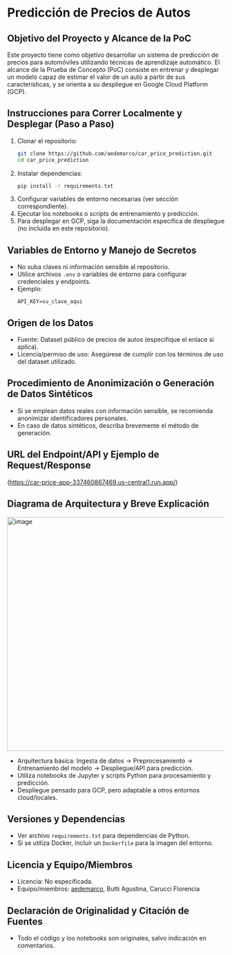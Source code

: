 # Predicción de Precios de Autos

## Objetivo del Proyecto y Alcance de la PoC

Este proyecto tiene como objetivo desarrollar un sistema de predicción de precios para automóviles utilizando técnicas de aprendizaje automático. El alcance de la Prueba de Concepto (PoC) consiste en entrenar y desplegar un modelo capaz de estimar el valor de un auto a partir de sus características, y se orienta a su despliegue en Google Cloud Platform (GCP).

## Instrucciones para Correr Localmente y Desplegar (Paso a Paso)

1. Clonar el repositorio:
   ```bash
   git clone https://github.com/aedemarco/car_price_prediction.git
   cd car_price_prediction
   ```
2. Instalar dependencias:
   ```bash
   pip install -r requirements.txt
   ```
3. Configurar variables de entorno necesarias (ver sección correspondiente).
4. Ejecutar los notebooks o scripts de entrenamiento y predicción.
5. Para desplegar en GCP, siga la documentación específica de despliegue (no incluida en este repositorio).

## Variables de Entorno y Manejo de Secretos

- No suba claves ni información sensible al repositorio.
- Utilice archivos `.env` o variables de entorno para configurar credenciales y endpoints.
- Ejemplo:
  ```
  API_KEY=su_clave_aqui
  ```

## Origen de los Datos

- Fuente: Dataset público de precios de autos (especifique el enlace si aplica).
- Licencia/permiso de uso: Asegúrese de cumplir con los términos de uso del dataset utilizado.

## Procedimiento de Anonimización o Generación de Datos Sintéticos

- Si se emplean datos reales con información sensible, se recomienda anonimizar identificadores personales.
- En caso de datos sintéticos, describa brevemente el método de generación.

## URL del Endpoint/API y Ejemplo de Request/Response

(https://car-price-app-337460867469.us-central1.run.app/)

## Diagrama de Arquitectura y Breve Explicación
<img width="1051" height="541" alt="image" src="https://github.com/user-attachments/assets/fb033883-709c-4b42-bced-757adfc71b1a" />

- Arquitectura básica: Ingesta de datos -> Preprocesamiento -> Entrenamiento del modelo -> Despliegue/API para predicción.
- Utiliza notebooks de Jupyter y scripts Python para procesamiento y predicción.
- Despliegue pensado para GCP, pero adaptable a otros entornos cloud/locales.

## Versiones y Dependencias

- Ver archivo `requirements.txt` para dependencias de Python.
- Si se utiliza Docker, incluir un `Dockerfile` para la imagen del entorno.

## Licencia y Equipo/Miembros

- Licencia: No especificada.
- Equipo/miembros: [aedemarco](https://github.com/aedemarco), Butti Agustina, Carucci Florencia

## Declaración de Originalidad y Citación de Fuentes

- Todo el código y los notebooks son originales, salvo indicación en comentarios.

